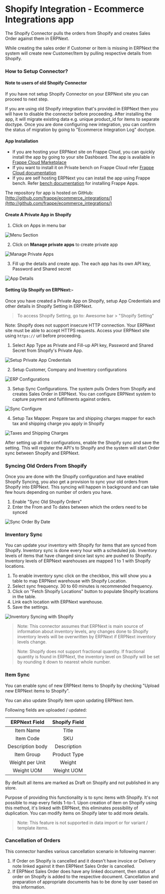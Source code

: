 <!-- add-breadcrumbs -->
# Shopify Integration - Ecommerce Integrations app

The Shopify Connector pulls the orders from Shopify and creates Sales Order against them in ERPNext.

While creating the sales order if Customer or Item is missing in ERPNext the system will create new Customer/Item by pulling respective details from Shopify.

### How to Setup Connector?


#### Note to users of old Shopify Connector

If you have not setup Shopify Connector on your ERPNext site you can proceed to next step.

If you are using old Shopify integration that's provided in ERPNext then you will have to disable the connector before proceeding. After installing the app, it will migrate existing data e.g. unique product_id for items to separate doctype. Once you are done configuring new integration, you can confirm the status of migration by going to "Ecommerce Integration Log" doctype.

#### App Installation

- If you are hosting your ERPNext site on Frappe Cloud, you can quickly install the app by going to your site Dashboard. The app is available in [Frappe Cloud Marketplace](https://frappecloud.com/marketplace/apps/ecommerce-integrations)
- If you want to install it on Private bench on Frappe Cloud refer [Frappe Cloud documentation](https://frappecloud.com/docs/bench/install-custom-app)
- If you are self hosting ERPNext you can install the app using Frappe bench. Refer [bench documentation](https://frappeframework.com/docs/user/en/bench/frappe-commands#app-installation) for installing Frappe Apps.

The repository for app is hosted on GitHub: [http://github.com/frappe/ecommerce_integrations/](http://github.com/frappe/ecommerce_integrations/)

#### Create A Private App in Shopify

1. Click on Apps in menu bar
<img class="screenshot" alt="Menu Section" src="{{docs_base_url}}/v13/assets/img/erpnext_integrations/app_menu.png">

2. Click on **Manage private apps** to create private app
<img class="screenshot" alt="Manage Private Apps" src="{{docs_base_url}}/v13/assets/img/erpnext_integrations/manage_private_apps.png">

3. Fill up the details and create app. The each app has its own API key, Password and Shared secret
<img class="screenshot" alt="App Details" src="{{docs_base_url}}/v13/assets/img/erpnext_integrations/app_details.png">


#### Setting Up Shopify  on ERPNext:-
Once you have created a Private App on Shopify, setup App Credentials and other details in Shopify Setting in ERPNext.

> To access Shopify Setting, go to:
Awesome bar > "Shopify Setting"

Note: Shopify does not support insecure HTTP connection. Your ERPNext site must be able to accept HTTPS requests. Access your ERPNext site using `https://` url before proceeding.

1. Select App Type as Private and Fill-up API key, Password and Shared Secret from Shopify's Private App.
<img class="screenshot" alt="Setup Private App Credentials" src="{{docs_base_url}}/v13/assets/img/erpnext_integrations/app_details.png">

2. Setup Customer, Company and Inventory configurations
<img class="screenshot" alt="ERP Configurations" src="{{docs_base_url}}/v13/assets/img/erpnext_integrations/ecommerce_integrations/shopify/main-settings.png">

3. Setup Sync Configurations.
    The system pulls Orders from Shopify and creates Sales Order in ERPNext. You can configure ERPNext system to capture payment and fulfillments against orders.
<img class="screenshot" alt="Sync Configure" src="{{docs_base_url}}/v13/assets/img/erpnext_integrations/ecommerce_integrations/shopify/series-setting.png">

4. Setup Tax Mapper.
    Prepare tax and shipping charges mapper for each tax and shipping charge you apply in Shopify
<img class="screenshot" alt="Taxes and Shipping Charges" src="{{docs_base_url}}/v13/assets/img/erpnext_integrations/ecommerce_integrations/shopify/tax-mapping.png">


After setting up all the configurations, enable the Shopify sync and save the setting. This will register the API's to Shopify and the system will start Order sync between Shopify and ERPNext.


### Syncing Old Orders From Shopify

Once you are done with the Shopify configuration and have enabled Shopify Syncing, you also get a provision to sync your old orders from Shopify into ERPNext. This syncing will happen in background and can take few hours depending on number of orders you have.


1. Enable "Sync Old Shopify Orders"
1. Enter the From and To dates between which the orders need to be synced

<img class="screenshot" alt="Sync Order By Date" src="{{docs_base_url}}/v13/assets/img/erpnext_integrations/ecommerce_integrations/shopify/sync-old-orders.png">


### Inventory Sync

You can update your inventory with Shopify for items that are synced from Shopify. Inventory sync is done every hour with a scheduled job. Inventory levels of items that have changed since last sync are pushed to Shopify. Inventory levels of ERPNext warehouses are mapped 1 to 1 with Shopify locations.

1. To enable inventory sync click on the checkbox, this will show you a table to map ERPNext warehouse with Shopify Location.
2. Select sync frequency. 30 to 60 minutes is recommended frequency.
3. Click on "Fetch Shopify Locations" button to populate Shopify locations in the table.
4. Link each location with ERPNext warehouse.
5. Save the settings.

<img class="screenshot" alt="Inventory Syncing with Shopify" src="{{docs_base_url}}/v13/assets/img/erpnext_integrations/ecommerce_integrations/shopify/inventory-sync.png">

> Note: This connector assumes that ERPNext is main source of information about inventory levels, any changes done to Shopify inventory levels will be overwritten by ERPNext if ERPNext inventory levels change.

> Note: Shopify does not support fractional quantity. If fractional quantity is found in ERPNext, the inventory level on Shopify will be set by rounding it down to nearest whole number.


### Item Sync

You can enable sync of new ERPNext items to Shopify by checking "Upload new ERPNext items to Shopify".

You can also update Shopify item upon updating ERPNext item.

Following fields are uploaded / updated:

| ERPNext Field    | Shopify Field   |
| :-:              | :-:             |
| Item Name        | Title           |
| Item Code        | SKU             |
| Description body | Description     |
| Item Group       | Product Type    |
| Weight per Unit  | Weight          |
| Weight UOM       | Weight UOM      |

By default all items are marked as Draft on Shopify and not published in any store.

Purpose of providing this functionality is to sync items with Shopify. It's not possible to map every fields 1-to-1. Upon creation of item on Shopify using this method, it's linked with ERPNext, this eliminates possibility of duplication. You can modify items on Shopify later to add more details.


> Note: This feature is not supported in data import or for variant / template items.


### Cancellation of Orders
This connector handles various cancellation scenario in following manner:

1. If Order on Shopify is cancelled and it doesn't have invoice or Delivery note linked against it then ERPNext Sales Order is cancelled.
2. If ERPNext Sales Order does have any linked document, then status of order on Shopify is added to the respective document. Cancellation and preparation of appropriate documents has to be done by user based on this information.
